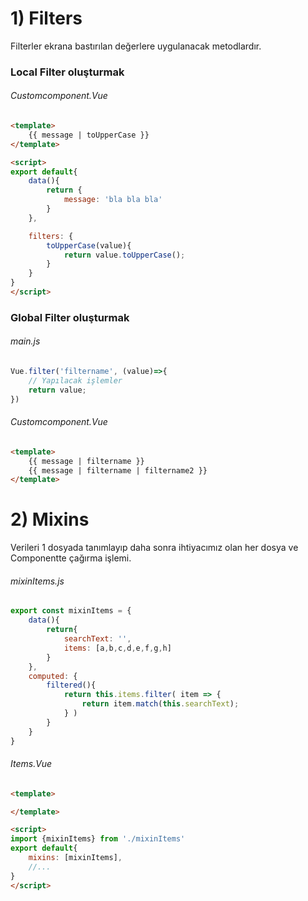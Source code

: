 # 1) Filters
Filterler ekrana bastırılan değerlere uygulanacak metodlardır.

### Local Filter oluşturmak

###### Customcomponent.Vue

```html
<template>
    {{ message | toUpperCase }}
</template>

<script>
export default{
    data(){
        return {
            message: 'bla bla bla'
        }
    },

    filters: {
        toUpperCase(value){
            return value.toUpperCase();
        }
    }
}
</script>
```

### Global Filter oluşturmak

###### main.js
```js
Vue.filter('filtername', (value)=>{
    // Yapılacak işlemler
    return value;
})
```


###### Customcomponent.Vue
```html
<template>
    {{ message | filtername }}
    {{ message | filtername | filtername2 }}
</template>
```

# 2) Mixins
Verileri 1 dosyada tanımlayıp daha sonra ihtiyacımız olan her dosya ve Componentte çağırma işlemi.

###### mixinItems.js
```js
export const mixinItems = {
    data(){
        return{
            searchText: '',
            items: [a,b,c,d,e,f,g,h]
        }
    },
    computed: {
        filtered(){
            return this.items.filter( item => {
                return item.match(this.searchText);
            } )
        }
    }
}
```

###### Items.Vue
```html
<template>

</template>

<script>
import {mixinItems} from './mixinItems'
export default{
    mixins: [mixinItems],
    //...
}
</script>
```
